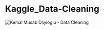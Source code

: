 # Kaggle_Data-Cleaning
![Kemal Musab Dayioglu - Data Cleaning](https://github.com/kemda2/Kaggle-Courses/assets/19648132/b5812048-8fce-4e0e-b998-b65ddaef5cb1)


